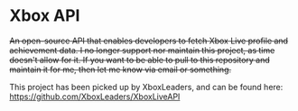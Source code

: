 # Xbox API

~~An open-source API that enables developers to fetch Xbox Live profile and achievement data. I no longer support nor maintain this project, as time doesn't allow for it. If you want to be able to pull to this repository and maintain it for me, then let me know via email or something.~~

This project has been picked up by XboxLeaders, and can be found here: https://github.com/XboxLeaders/XboxLiveAPI
